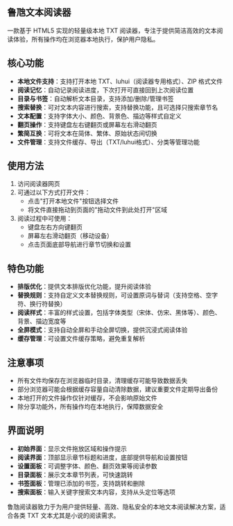 ## 鲁虺文本阅读器

一款基于 HTML5 实现的轻量级本地 TXT 阅读器，专注于提供简洁高效的文本阅读体验，所有操作均在浏览器本地执行，保护用户隐私。

## 核心功能

- **本地文件支持**：支持打开本地 TXT、luhui（阅读器专用格式）、ZIP 格式文件
- **阅读记忆**：自动记录阅读进度，下次打开可直接回到上次阅读位置
- **目录与书签**：自动解析文本目录，支持添加/删除/管理书签
- **搜索替换**：可对文本内容进行搜索，支持替换功能，且可选择只搜索章节名
- **文本配置**：支持字体大小、颜色、背景色、描边等样式自定义
- **翻页操作**：支持键盘左右键翻页或屏幕左右滑动翻页
- **繁简互换**：可将文本在简体、繁体、原始状态间切换
- **文件管理**：支持文件缓存、导出（TXT/luhui格式）、分类等管理功能

## 使用方法

1. 访问阅读器网页
2. 可通过以下方式打开文件：
   - 点击"打开本地文件"按钮选择文件
   - 将文件直接拖动到页面的"拖动文件到此处打开"区域
3. 阅读过程中可使用：
   - 键盘左右方向键翻页
   - 屏幕左右滑动翻页（移动设备）
   - 点击页面底部导航进行章节切换和设置

## 特色功能

- **排版优化**：提供文本排版优化功能，提升阅读体验
- **替换规则**：支持自定义文本替换规则，可设置原词与替词（支持空格、空字符、换行符替换）
- **阅读样式**：丰富的样式设置，包括字体类型（宋体、仿宋、黑体等）、颜色、背景、描边宽度等
- **全屏模式**：支持自动全屏和手动全屏切换，提供沉浸式阅读体验
- **缓存管理**：可设置文件缓存策略，避免重复解析

## 注意事项

- 所有文件均保存在浏览器临时目录，清理缓存可能导致数据丢失
- 部分浏览器可能会根据缓存容量自动清除数据，建议重要文件定期导出备份
- 本地打开的文件操作仅针对缓存，不会影响原始文件
- 除分享功能外，所有操作均在本地执行，保障数据安全

## 界面说明

- **初始界面**：显示文件拖放区域和操作提示
- **阅读界面**：顶部显示章节标题和进度，底部提供导航和设置按钮
- **设置面板**：可调整字体、颜色、翻页效果等阅读参数
- **目录面板**：展示文本章节列表，可快速跳转
- **书签面板**：管理已添加的书签，支持跳转和删除
- **搜索面板**：输入关键字搜索文本内容，支持从头定位等选项

鲁虺阅读器致力于为用户提供轻量、高效、隐私安全的本地文本阅读解决方案，适合各类 TXT 文本尤其是小说的阅读需求。




